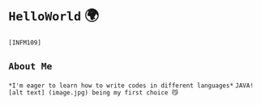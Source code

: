 # `HelloWorld` 🌍
`[INFM109]`
## `About Me`
`*I'm eager to learn how to write codes in different languages*`
`JAVA![alt text] (image.jpg) being my first choice 😼`
